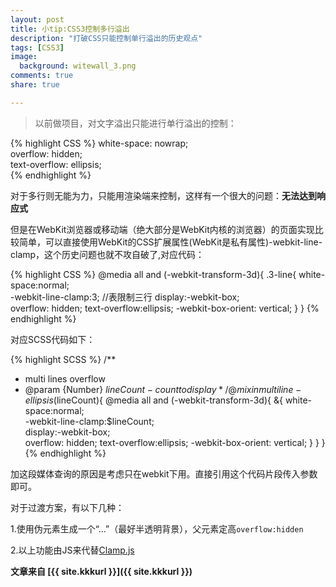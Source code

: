 ```yaml
---
layout: post
title: 小tip:CSS3控制多行溢出
description: "打破CSS只能控制单行溢出的历史观点"
tags: [CSS3]
image:
  background: witewall_3.png
comments: true
share: true

---
```


>以前做项目，对文字溢出只能进行单行溢出的控制：

{% highlight CSS %}
white-space: nowrap;  
overflow: hidden;  
text-overflow: ellipsis;  
{% endhighlight %}

对于多行则无能为力，只能用渲染端来控制，这样有一个很大的问题：**无法达到响应式**

但是在WebKit浏览器或移动端（绝大部分是WebKit内核的浏览器）的页面实现比较简单，可以直接使用WebKit的CSS扩展属性(WebKit是私有属性)-webkit-line-clamp，这个历史问题也就不攻自破了,对应代码：

<!--more-->

{% highlight CSS %}
@media all and (-webkit-transform-3d){
    .3-line{
       white-space:normal;  
       -webkit-line-clamp:3;  //表限制三行
       display:-webkit-box;  
       overflow: hidden;
       text-overflow:ellipsis;
       -webkit-box-orient: vertical; 
    }
}
{% endhighlight %}

对应SCSS代码如下：

{% highlight SCSS %}
/**
  * multi lines overflow
  * @param {Number} $lineCount - count to display
  */
@mixin multiline-ellipsis($lineCount){
    @media all and (-webkit-transform-3d){
        &{
           white-space:normal;  
           -webkit-line-clamp:$lineCount;  
           display:-webkit-box;  
           overflow: hidden;
           text-overflow:ellipsis;
           -webkit-box-orient: vertical; 
        }
    }
}
{% endhighlight %}


加这段媒体查询的原因是考虑只在webkit下用。直接引用这个代码片段传入参数即可。

对于过渡方案，有以下几种：

1.使用伪元素生成一个“...”（最好半透明背景），父元素定高`overflow:hidden`

2.以上功能由JS来代替[Clamp.js](https://github.com/josephschmitt/Clamp.js)


**文章来自 [{{ site.kkkurl }}]({{ site.kkkurl }})**